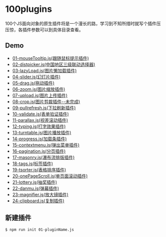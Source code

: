 # 100plugins
100个JS面向对象的原生插件将是一个漫长的路，学习到不知所措时就写个插件压压惊，各插件参数可以到具体目录查看。

## Demo
* [01-mouseTooltip.js(跟随鼠标提示插件)](https://zhw2590582.github.io/100plugins/01-mouseTooltip.js/)
* [02-distpicker.js(中国地区三级联动选择器)](https://zhw2590582.github.io/100plugins/02-distpicker.js/)
* [03-lazyLoad.js(图片懒加载插件)](https://zhw2590582.github.io/100plugins/03-lazyLoad.js/)
* [04-slider.js(幻灯片插件)](https://zhw2590582.github.io/100plugins/04-slider.js/)
* [05-drag.js(拖动插件)](https://zhw2590582.github.io/100plugins/05-drag.js/)
* [06-zoom.js(图片缩放插件)](https://zhw2590582.github.io/100plugins/06-zoom.js/)
* [07-upload.js(图片上传插件)](https://zhw2590582.github.io/100plugins/07-upload.js/)
* [08-crop.js(图片剪裁插件--未完成)](https://zhw2590582.github.io/100plugins/08-crop.js/)
* [09-pullrefresh.js(下拉刷新插件)](https://zhw2590582.github.io/100plugins/09-pullrefresh.js/)
* [10-validate.js(表单验证插件)](https://zhw2590582.github.io/100plugins/10-validate.js/)
* [11-parallax.js(视差滚动插件)](https://zhw2590582.github.io/100plugins/11-parallax.js/)
* [12-typing.js(打字效果插件)](https://zhw2590582.github.io/100plugins/12-typing.js/)
* [13-turntable.js(图片播放插件)](https://zhw2590582.github.io/100plugins/13-turntable.js/)
* [14-progress.js(加载条插件)](https://zhw2590582.github.io/100plugins/14-progress.js/)
* [15-contextmenu.js(弹出菜单插件)](https://zhw2590582.github.io/100plugins/15-contextmenu.js/)
* [16-pagination.js(分页插件)](https://zhw2590582.github.io/100plugins/16-pagination.js/)
* [17-masonry.js(瀑布流排版插件)](https://zhw2590582.github.io/100plugins/17-masonry.js/)
* [18-tags.js(标签插件)](https://zhw2590582.github.io/100plugins/18-tags.js/)
* [19-tsorter.js(表格排序插件)](https://zhw2590582.github.io/100plugins/19-tsorter.js/)
* [20-onePageScroll.js(单页面滚动插件)](https://zhw2590582.github.io/100plugins/20-onePageScroll.js/)
* [21-lottery.js(抽奖插件)](https://zhw2590582.github.io/100plugins/21-lottery.js/)
* [22-danmu.js(弹幕插件)](https://zhw2590582.github.io/100plugins/22-danmu.js/)
* [23-magnifier.js(放大镜插件)](https://zhw2590582.github.io/100plugins/23-magnifier.js/)
* [24-clipboard.js(复制插件)](https://zhw2590582.github.io/100plugins/24-clipboard.js/)

## 新建插件

```sh
$ npm run init 01-pluginName.js
```